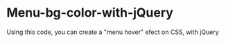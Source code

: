 # Menu-bg-color-with-jQuery
Using this code, you can create a "menu hover" efect on CSS, with jQuery
